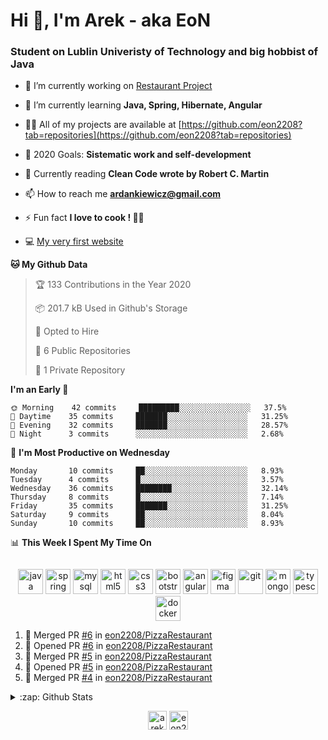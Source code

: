 <h1> Hi 👋, I'm Arek - aka EoN </h1>
<h3> Student on Lublin Univeristy of Technology and big hobbist of Java</h3>

- 🔭 I’m currently working on [Restaurant Project](https://github.com/eon2208/PizzaRestaurant)

- 🌱 I’m currently learning **Java, Spring, Hibernate, Angular**

- 👨‍💻 All of my projects are available at [https://github.com/eon2208?tab=repositories](https://github.com/eon2208?tab=repositories)

- 🥅 2020 Goals: **Sistematic work and self-development**

- 📖 Currently reading **Clean Code wrote by Robert C. Martin**

- 📫 How to reach me **ardankiewicz@gmail.com**

- ⚡ Fun fact **I love to cook ! 🍖🍳**

- 💻 [My very first website][website] 


<!--START_SECTION:waka-->
**🐱 My Github Data** 

> 🏆 133 Contributions in the Year 2020
 > 
> 📦 201.7 kB Used in Github's Storage 
 > 
> 💼 Opted to Hire
 > 
> 📜 6 Public Repositories
 > 
> 🔑 1 Private Repository 
 > 
**I'm an Early 🐤** 

```text
🌞 Morning    42 commits     █████████░░░░░░░░░░░░░░░░   37.5% 
🌆 Daytime    35 commits     ███████░░░░░░░░░░░░░░░░░░   31.25% 
🌃 Evening    32 commits     ███████░░░░░░░░░░░░░░░░░░   28.57% 
🌙 Night      3 commits      ░░░░░░░░░░░░░░░░░░░░░░░░░   2.68%

```
📅 **I'm Most Productive on Wednesday** 

```text
Monday       10 commits     ██░░░░░░░░░░░░░░░░░░░░░░░   8.93% 
Tuesday      4 commits      █░░░░░░░░░░░░░░░░░░░░░░░░   3.57% 
Wednesday    36 commits     ████████░░░░░░░░░░░░░░░░░   32.14% 
Thursday     8 commits      █░░░░░░░░░░░░░░░░░░░░░░░░   7.14% 
Friday       35 commits     ███████░░░░░░░░░░░░░░░░░░   31.25% 
Saturday     9 commits      ██░░░░░░░░░░░░░░░░░░░░░░░   8.04% 
Sunday       10 commits     ██░░░░░░░░░░░░░░░░░░░░░░░   8.93%

```


📊 **This Week I Spent My Time On** 

```text
```


<!--END_SECTION:waka-->

<p align="center">
<img src="https://devicons.github.io/devicon/devicon.git/icons/java/java-original-wordmark.svg" alt="java" width="40" height="40"/> 
<img src="https://www.vectorlogo.zone/logos/springio/springio-icon.svg" alt="spring" width="40" height="40"/> 
<img src="https://devicons.github.io/devicon/devicon.git/icons/mysql/mysql-original-wordmark.svg" alt="mysql" width="40" height="40"/> 
<img src="https://devicons.github.io/devicon/devicon.git/icons/html5/html5-original-wordmark.svg" alt="html5" width="40" height="40"/> 
<img src="https://devicons.github.io/devicon/devicon.git/icons/css3/css3-original-wordmark.svg" alt="css3" width="40" height="40"/> 
<img src="https://devicons.github.io/devicon/devicon.git/icons/bootstrap/bootstrap-plain.svg" alt="bootstrap" width="40" height="40"/> 
<img src="https://devicons.github.io/devicon/devicon.git/icons/angularjs/angularjs-original.svg" alt="angularjs" width="40" height="40"/>
<img src="https://www.vectorlogo.zone/logos/figma/figma-icon.svg" alt="figma" width="40" height="40"/> 
<img src="https://www.vectorlogo.zone/logos/git-scm/git-scm-icon.svg" alt="git" width="40" height="40"/> 
<img src="https://devicons.github.io/devicon/devicon.git/icons/mongodb/mongodb-original-wordmark.svg" alt="mongodb" width="40" height="40"/> 
<img src="https://devicons.github.io/devicon/devicon.git/icons/typescript/typescript-original.svg" alt="typescript" width="40" height="40"/>
<img src="https://devicons.github.io/devicon/devicon.git/icons/docker/docker-original-wordmark.svg" alt="docker" width="40" height="40"/>
</p>


<!--START_SECTION:activity-->
1. 🎉 Merged PR [#6](https://github.com//eon2208/PizzaRestaurant/pull/6) in [eon2208/PizzaRestaurant](https://github.com//eon2208/PizzaRestaurant)
2. 💪 Opened PR [#6](https://github.com//eon2208/PizzaRestaurant/pull/6) in [eon2208/PizzaRestaurant](https://github.com//eon2208/PizzaRestaurant)
3. 🎉 Merged PR [#5](https://github.com//eon2208/PizzaRestaurant/pull/5) in [eon2208/PizzaRestaurant](https://github.com//eon2208/PizzaRestaurant)
4. 💪 Opened PR [#5](https://github.com//eon2208/PizzaRestaurant/pull/5) in [eon2208/PizzaRestaurant](https://github.com//eon2208/PizzaRestaurant)
5. 🎉 Merged PR [#4](https://github.com//eon2208/PizzaRestaurant/pull/4) in [eon2208/PizzaRestaurant](https://github.com//eon2208/PizzaRestaurant)
<!--END_SECTION:activity-->

<details>
  <summary>:zap: Github Stats</summary>
  <img align="left" alt="codeSTACKr's Github Stats" src="https://github-readme-stats.codestackr.vercel.app/api?username=eon2208&show_icons=true&hide_border=true" />
 <img align="left" src="https://github-readme-stats.vercel.app/api/top-langs/?username=eon2208&layout=compact" alt="eon2208" /></p>
</details>


<p align="center">
<a href="https://linkedin.com/in/arek dankiewicz" target="blank"><img align="center" src="https://cdn.jsdelivr.net/npm/simple-icons@3.0.1/icons/linkedin.svg" alt="arek dankiewicz" height="30" width="30" /></a>
<a href="https://instagram.com/eon2208" target="blank"><img align="center" src="https://cdn.jsdelivr.net/npm/simple-icons@3.0.1/icons/instagram.svg" alt="eon2208" height="30" width="30" /></a>
</p>

[website]: https://jardan.biz/
